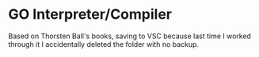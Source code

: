 # GO Interpreter/Compiler

Based on Thorsten Ball's books, saving to VSC because last time I worked through it I accidentally deleted the folder with no backup.
